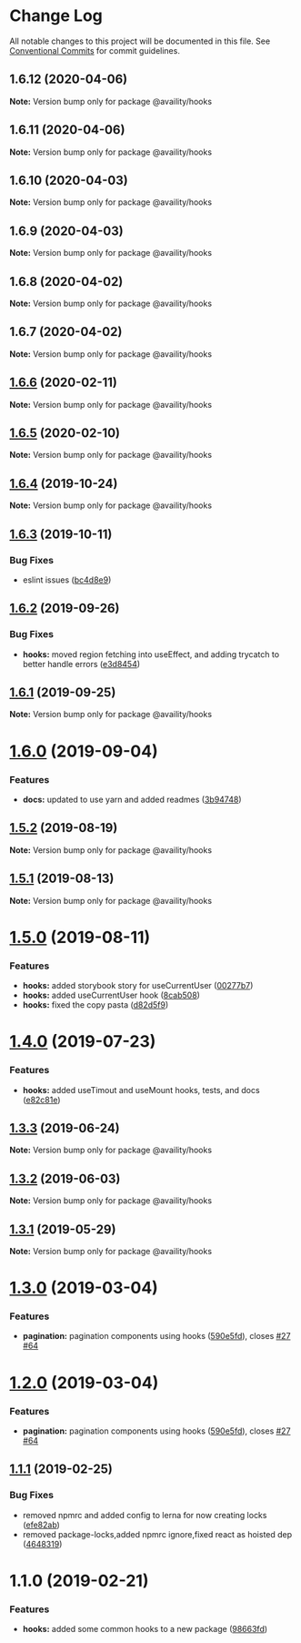 # Change Log

All notable changes to this project will be documented in this file.
See [Conventional Commits](https://conventionalcommits.org) for commit guidelines.

## 1.6.12 (2020-04-06)

**Note:** Version bump only for package @availity/hooks





## 1.6.11 (2020-04-06)

**Note:** Version bump only for package @availity/hooks





## 1.6.10 (2020-04-03)

**Note:** Version bump only for package @availity/hooks





## 1.6.9 (2020-04-03)

**Note:** Version bump only for package @availity/hooks





## 1.6.8 (2020-04-02)

**Note:** Version bump only for package @availity/hooks





## 1.6.7 (2020-04-02)

**Note:** Version bump only for package @availity/hooks





## [1.6.6](https://github.com/Availity/availity-react/compare/@availity/hooks@1.6.5...@availity/hooks@1.6.6) (2020-02-11)

**Note:** Version bump only for package @availity/hooks





## [1.6.5](https://github.com/Availity/availity-react/compare/@availity/hooks@1.6.4...@availity/hooks@1.6.5) (2020-02-10)

**Note:** Version bump only for package @availity/hooks





## [1.6.4](https://github.com/Availity/availity-react/compare/@availity/hooks@1.6.3...@availity/hooks@1.6.4) (2019-10-24)

**Note:** Version bump only for package @availity/hooks





## [1.6.3](https://github.com/Availity/availity-react/compare/@availity/hooks@1.6.2...@availity/hooks@1.6.3) (2019-10-11)


### Bug Fixes

* eslint issues ([bc4d8e9](https://github.com/Availity/availity-react/commit/bc4d8e9))





## [1.6.2](https://github.com/Availity/availity-react/compare/@availity/hooks@1.6.1...@availity/hooks@1.6.2) (2019-09-26)


### Bug Fixes

* **hooks:** moved region fetching into useEffect, and adding trycatch to better handle errors ([e3d8454](https://github.com/Availity/availity-react/commit/e3d8454))





## [1.6.1](https://github.com/Availity/availity-react/compare/@availity/hooks@1.6.0...@availity/hooks@1.6.1) (2019-09-25)

**Note:** Version bump only for package @availity/hooks





# [1.6.0](https://github.com/Availity/availity-react/compare/@availity/hooks@1.5.2...@availity/hooks@1.6.0) (2019-09-04)


### Features

* **docs:** updated to use yarn and added readmes ([3b94748](https://github.com/Availity/availity-react/commit/3b94748))





## [1.5.2](https://github.com/Availity/availity-react/compare/@availity/hooks@1.5.1...@availity/hooks@1.5.2) (2019-08-19)

**Note:** Version bump only for package @availity/hooks





## [1.5.1](https://github.com/Availity/availity-react/compare/@availity/hooks@1.5.0...@availity/hooks@1.5.1) (2019-08-13)

**Note:** Version bump only for package @availity/hooks





# [1.5.0](https://github.com/Availity/availity-react/compare/@availity/hooks@1.4.0...@availity/hooks@1.5.0) (2019-08-11)


### Features

* **hooks:** added storybook story for useCurrentUser ([00277b7](https://github.com/Availity/availity-react/commit/00277b7))
* **hooks:** added useCurrentUser hook ([8cab508](https://github.com/Availity/availity-react/commit/8cab508))
* **hooks:** fixed the copy pasta ([d82d5f9](https://github.com/Availity/availity-react/commit/d82d5f9))





# [1.4.0](https://github.com/Availity/availity-react/compare/@availity/hooks@1.3.3...@availity/hooks@1.4.0) (2019-07-23)


### Features

* **hooks:** added useTimout and useMount hooks, tests, and docs ([e82c81e](https://github.com/Availity/availity-react/commit/e82c81e))





## [1.3.3](https://github.com/Availity/availity-react/compare/@availity/hooks@1.3.2...@availity/hooks@1.3.3) (2019-06-24)

**Note:** Version bump only for package @availity/hooks





## [1.3.2](https://github.com/Availity/availity-react/compare/@availity/hooks@1.3.1...@availity/hooks@1.3.2) (2019-06-03)

**Note:** Version bump only for package @availity/hooks





## [1.3.1](https://github.com/Availity/availity-react/compare/@availity/hooks@1.3.0...@availity/hooks@1.3.1) (2019-05-29)

**Note:** Version bump only for package @availity/hooks





# [1.3.0](https://github.com/Availity/availity-react/compare/@availity/hooks@1.1.1...@availity/hooks@1.3.0) (2019-03-04)


### Features

* **pagination:** pagination components using hooks ([590e5fd](https://github.com/Availity/availity-react/commit/590e5fd)), closes [#27](https://github.com/Availity/availity-react/issues/27) [#64](https://github.com/Availity/availity-react/issues/64)





# [1.2.0](https://github.com/Availity/availity-react/compare/@availity/hooks@1.1.1...@availity/hooks@1.2.0) (2019-03-04)


### Features

* **pagination:** pagination components using hooks ([590e5fd](https://github.com/Availity/availity-react/commit/590e5fd)), closes [#27](https://github.com/Availity/availity-react/issues/27) [#64](https://github.com/Availity/availity-react/issues/64)





## [1.1.1](https://github.com/Availity/availity-react/compare/@availity/hooks@1.1.0...@availity/hooks@1.1.1) (2019-02-25)


### Bug Fixes

* removed npmrc and added config to lerna for now creating locks ([efe82ab](https://github.com/Availity/availity-react/commit/efe82ab))
* removed package-locks,added npmrc ignore,fixed react as hoisted dep ([4648319](https://github.com/Availity/availity-react/commit/4648319))





# 1.1.0 (2019-02-21)


### Features

* **hooks:** added some common hooks to a new package ([98663fd](https://github.com/Availity/availity-react/commit/98663fd))
